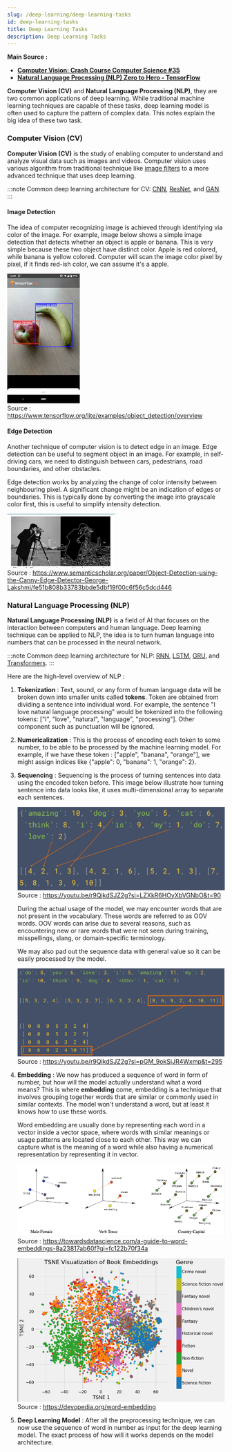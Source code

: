 ```yaml
---
slug: /deep-learning/deep-learning-tasks
id: deep-learning-tasks
title: Deep Learning Tasks
description: Deep Learning Tasks
---
```


**Main Source :**

- **[Computer Vision: Crash Course Computer Science #35](https://youtu.be/-4E2-0sxVUM?si=esiowhAGazbKCE69)**
- **[Natural Language Processing (NLP) Zero to Hero - TensorFlow](https://youtube.com/playlist?list=PLQY2H8rRoyvzDbLUZkbudP-MFQZwNmU4S&si=OiQ5WW7RD5bJ0UZ8)**

**Computer Vision (CV)** and **Natural Language Processing (NLP)**, they are two common applications of deep learning. While traditional machine learning techniques are capable of these tasks, deep learning model is often used to capture the pattern of complex data. This notes explain the big idea of these two task.

### Computer Vision (CV)

**Computer Vision (CV)** is the study of enabling computer to understand and analyze visual data such as images and videos. Computer vision uses various algorithm from traditional technique like [image filters](/computer-graphics/signal-processing#image-filters) to a more advanced technique that uses deep learning.

:::note
Common deep learning architecture for CV: [CNN](/deep-learning/cnn), [ResNet](/deep-learning/resnet), and [GAN](/deep-learning/gan).
:::

#### Image Detection

The idea of computer recognizing image is achieved through identifying via color of the image. For example, image below shows a simple image detection that detects whether an object is apple or banana. This is very simple because these two object have distinct color. Apple is red colored, while banana is yellow colored. Computer will scan the image color pixel by pixel, if it finds red-ish color, we can assume it's a apple.

![Detecting banana vs apple](./image-detection.jpeg)  
Source : https://www.tensorflow.org/lite/examples/object_detection/overview

#### Edge Detection

Another technique of computer vision is to detect edge in an image. Edge detection can be useful to segment object in an image. For example, in self-driving cars, we need to distinguish between cars, pedestrians, road boundaries, and other obstacles.

Edge detection works by analyzing the change of color intensity between neighbouring pixel. A significant change might be an indication of edges or boundaries. This is typically done by converting the image into grayscale color first, this is useful to simplify intensity detection.

![Edge detection of a person](./edge-detection.png)  
Source : https://www.semanticscholar.org/paper/Object-Detection-using-the-Canny-Edge-Detector-George-Lakshmi/fe51b808b33783bbde5dbf19f00c6f56c5dcd446

### Natural Language Processing (NLP)

**Natural Language Processing (NLP)** is a field of AI that focuses on the interaction between computers and human language. Deep learning technique can be applied to NLP, the idea is to turn human language into numbers that can be processed in the neural network.

:::note
Common deep learning architecture for NLP: [RNN](/deep-learning/rnn), [LSTM](/deep-learning/lstm), [GRU](/deep-learning/gru), and [Transformers](/deep-learning/transformers/transformers-intro).
:::

Here are the high-level overview of NLP :

1. **Tokenization** : Text, sound, or any form of human language data will be broken down into smaller units called **tokens**. Token are obtained from dividing a sentence into individual word. For example, the sentence "I love natural language processing" would be tokenized into the following tokens: ["I", "love", "natural", "language", "processing"]. Other component such as punctuation will be ignored.

2. **Numericalization** : This is the process of encoding each token to some number, to be able to be processed by the machine learning model. For example, if we have these token : ["apple", "banana", "orange"], we might assign indices like {"apple": 0, "banana": 1, "orange": 2}.

3. **Sequencing** : Sequencing is the process of turning sentences into data using the encoded token before. This image below illustrate how turning sentence into data looks like, it uses multi-dimensional array to separate each sentences.

   ![Example of sequencing](./sequencing.png)  
   Source : https://youtu.be/r9QjkdSJZ2g?si=LZXkR6HOyXbVGNbO&t=90

   During the actual usage of the model, we may encounter words that are not present in the vocabulary. These words are referred to as OOV words. OOV words can arise due to several reasons, such as encountering new or rare words that were not seen during training, misspellings, slang, or domain-specific terminology.

   We may also pad out the sequence data with general value so it can be easily processed by the model.

   ![Padding zero to each sequence](./sequnce-pad.png)  
   Source : https://youtu.be/r9QjkdSJZ2g?si=pGM_9okSjJR4Wxmp&t=295

4. **Embedding** : We now has produced a sequence of word in form of number, but how will the model actually understand what a word means? This is where **embedding** come, embedding is a technique that involves grouping together words that are similar or commonly used in similar contexts. The model won't understand a word, but at least it knows how to use these words.

   Word embedding are usually done by representing each word in a vector inside a vector space, where words with similar meanings or usage patterns are located close to each other. This way we can capture what is the meaning of a word while also having a numerical representation by representing it in vector.

   ![Word embedding example](./word-embedding.png)  
   Source : https://towardsdatascience.com/a-guide-to-word-embeddings-8a23817ab60f?gi=fc122b70f34a

   ![Big set of word embedding](./word-embedding-2.png)  
   Source : https://devopedia.org/word-embedding

5. **Deep Learning Model** : After all the preprocessing technique, we can now use the sequence of word in number as input for the deep learning model. The exact process of how will it works depends on the model architecture.
